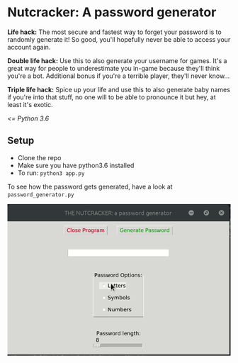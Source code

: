 # Nutcracker: A password generator

**Life hack:** The most secure and fastest way to forget your password is to randomly generate
it! So good, you'll hopefully never be able to access your account again. 
 
**Double life hack:** Use this to also generate your username for games. It's a great way
for people to underestimate you in-game because they'll think you're a bot. Additional
bonus if you're a terrible player, they'll never know...
 
**Triple life hack:** Spice up your life and use this to also generate baby names if you're
into that stuff, no one will to be able to pronounce it but hey, at least it's exotic.

 *<= Python 3.6*
 
 ## Setup
 - Clone the repo
 - Make sure you have python3.6 installed
 - To run:
 `python3 app.py`
 
 To see how the password gets generated, have a look at `password_generator.py`

![](docs/sneak_peek.gif)

